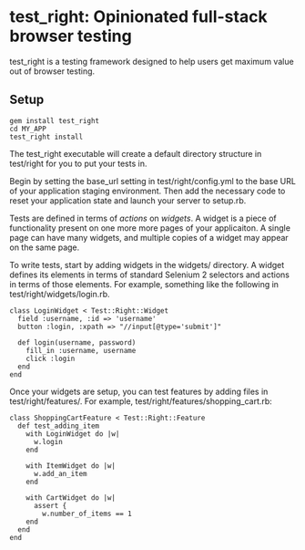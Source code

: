 test_right: Opinionated full-stack browser testing
=================================================

test_right is a testing framework designed to help users get maximum value out
of browser testing.

Setup
-----

    gem install test_right
    cd MY_APP
    test_right install

The test_right executable will create a default directory structure in
test/right for you to put your tests in.

Begin by setting the base_url setting in test/right/config.yml to the base URL
of your application staging environment. Then add the necessary code to reset
your application state and launch your server to setup.rb.

Tests are defined in terms of _actions_ on _widgets_. A widget is a piece of
functionality present on one more more pages of your applicaiton. A single
page can have many widgets, and multiple copies of a widget may appear on the
same page.

To write tests, start by adding widgets in the widgets/ directory. A widget
defines its elements in terms of standard Selenium 2 selectors and actions in
terms of those elements. For example, something like the following in
test/right/widgets/login.rb.

    class LoginWidget < Test::Right::Widget
      field :username, :id => 'username'
      button :login, :xpath => "//input[@type='submit']"

      def login(username, password)
        fill_in :username, username
        click :login
      end
    end

Once your widgets are setup, you can test features by adding files in
test/right/features/. For example, test/right/features/shopping_cart.rb:

    class ShoppingCartFeature < Test::Right::Feature
      def test_adding_item
        with LoginWidget do |w|
          w.login
        end

        with ItemWidget do |w|
          w.add_an_item
        end

        with CartWidget do |w|
          assert {
            w.number_of_items == 1
        end
      end
    end
